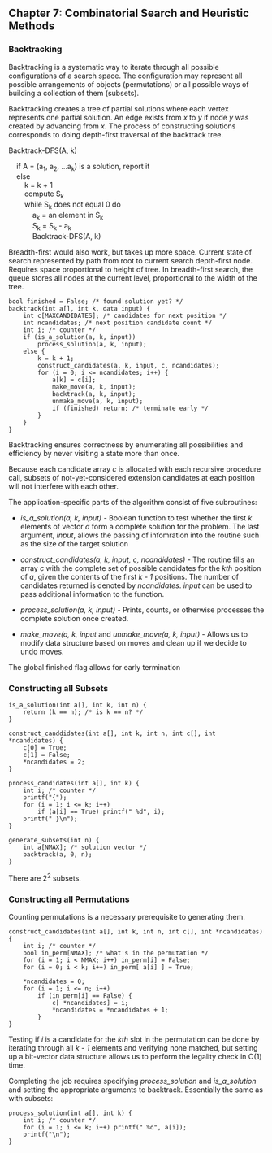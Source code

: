## Chapter 7: Combinatorial Search and Heuristic Methods

### Backtracking

Backtracking is a systematic way to iterate through all possible configurations of a search space. The configuration may represent all possible arrangements of objects (permutations) or all possible ways of building a collection of them (subsets).

Backtracking creates a tree of partial solutions where each vertex represents one partial solution. An edge exists from _x_ to _y_ if node _y_ was created by advancing from _x_. The process of constructing solutions corresponds to doing depth-first traversal of the backtrack tree.

Backtrack-DFS(A, k)

&nbsp;&nbsp;&nbsp;&nbsp;if A = (a<sub>1</sub>, a<sub>2</sub>, ...a<sub>k</sub>) is a solution, report it<br/>
&nbsp;&nbsp;&nbsp;&nbsp;else<br/>
&nbsp;&nbsp;&nbsp;&nbsp;&nbsp;&nbsp;&nbsp;&nbsp;k = k + 1<br/>
&nbsp;&nbsp;&nbsp;&nbsp;&nbsp;&nbsp;&nbsp;&nbsp;compute S<sub>k</sub><br/>
&nbsp;&nbsp;&nbsp;&nbsp;&nbsp;&nbsp;&nbsp;&nbsp;while S<sub>k</sub> does not equal 0 do<br/>
&nbsp;&nbsp;&nbsp;&nbsp;&nbsp;&nbsp;&nbsp;&nbsp;&nbsp;&nbsp;&nbsp;&nbsp;a<sub>k</sub> = an element in S<sub>k</sub><br/>
&nbsp;&nbsp;&nbsp;&nbsp;&nbsp;&nbsp;&nbsp;&nbsp;&nbsp;&nbsp;&nbsp;&nbsp;S<sub>k</sub> = S<sub>k</sub> - a<sub>k</sub><br/>
&nbsp;&nbsp;&nbsp;&nbsp;&nbsp;&nbsp;&nbsp;&nbsp;&nbsp;&nbsp;&nbsp;&nbsp;Backtrack-DFS(A, k)

Breadth-first would also work, but takes up more space. Current state of search represented by path from root to current search depth-first node. Requires space proportional to height of tree. In breadth-first search, the queue stores all nodes at the current level, proportional to the width of the tree.

```
bool finished = False; /* found solution yet? */
backtrack(int a[], int k, data input) {
    int c[MAXCANDIDATES]; /* candidates for next position */
    int ncandidates; /* next position candidate count */
    int i; /* counter */
    if (is_a_solution(a, k, input))
        process_solution(a, k, input);
    else {
        k = k + 1;
        construct_candidates(a, k, input, c, ncandidates);
        for (i = 0; i <= ncandidates; i++) {
            a[k] = c[i];
            make_move(a, k, input);
            backtrack(a, k, input);
            unmake_move(a, k, input);
            if (finished) return; /* terminate early */
        }
    }
}
```

Backtracking ensures correctness by enumerating all possibilities and efficiency by never visiting a state more than once.

Because each candidate array _c_ is allocated with each recursive procedure call, subsets of not-yet-considered extension candidates at each position will not interfere with each other.

The application-specific parts of the algorithm consist of five subroutines:

- _is_a_solution(a, k, input)_ - Boolean function to test whether the first _k_ elements of vector _a_ form a complete solution for the problem. The last argument, _input_, allows the passing of infomration into the routine such as the size of the target solution

- _construct_candidates(a, k, input, c, ncandidates)_ - The routine fills an array _c_ with the complete set of possible candidates for the _kth_ position of _a_, given the contents of the first _k - 1_ positions. The number of candidates returned is denoted by _ncandidates_. _input_ can be used to pass additional information to the function.

- _process_solution(a, k, input)_ - Prints, counts, or otherwise processes the complete solution once created.

- _make_move(a, k, input_ and _unmake_move(a, k, input)_ - Allows us to modify data structure based on moves and clean up if we decide to undo moves.

The global finished flag allows for early termination

### Constructing all Subsets

```
is_a_solution(int a[], int k, int n) {
    return (k == n); /* is k == n? */
}
```

```
construct_canddidates(int a[], int k, int n, int c[], int *ncandidates) {
    c[0] = True;
    c[1] = False;
    *ncandidates = 2;
}
```

```
process_candidates(int a[], int k) {
    int i; /* counter */
    printf("{");
    for (i = 1; i <= k; i++)
        if (a[i] == True) printf(" %d", i);
    printf(" }\n");
}
```

```
generate_subsets(int n) {
    int a[NMAX]; /* solution vector */
    backtrack(a, 0, n);
}
```

There are 2<sup>2</sup> subsets.

### Constructing all Permutations

Counting permutations is a necessary prerequisite to generating them.

```
construct_candidates(int a[], int k, int n, int c[], int *ncandidates) {
    int i; /* counter */
    bool in_perm[NMAX]; /* what's in the permutation */
    for (i = 1; i < NMAX; i++) in_perm[i] = False;
    for (i = 0; i < k; i++) in_perm[ a[i] ] = True;

    *ncandidates = 0;
    for (i = 1; i <= n; i++)
        if (in_perm[i] == False) {
            c[ *ncandidates] = i;
            *ncandidates = *ncandidates + 1;
        }
}
```

Testing if _i_ is a candidate for the _kth_ slot in the permutation can be done by iterating through all _k - 1_ elements and verifying none matched, but setting up a bit-vector data structure allows us to perform the legality check in O(1) time.

Completing the job requires specifying _process_solution_ and _is_a_solution_ and setting the appropriate arguments to backtrack. Essentially the same as with subsets:

```
process_solution(int a[], int k) {
    int i; /* counter */
    for (i = 1; i <= k; i++) printf(" %d", a[i]);
    printf("\n");
}
```
